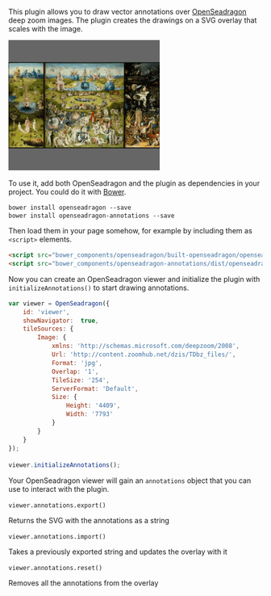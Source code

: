 This plugin allows you to draw vector annotations over [OpenSeadragon](https://openseadragon.github.io/) deep zoom images. The plugin creates the drawings on a SVG overlay that scales with the image.

![Preview](img/preview.gif)

To use it, add both OpenSeadragon and the plugin as dependencies in your project. You could do it with [Bower](http://bower.io/).

```
bower install openseadragon --save
bower install openseadragon-annotations --save
```

Then load them in your page somehow, for example by including them as `<script>` elements.

```html
<script src="bower_components/openseadragon/built-openseadragon/openseadragon/openseadragon.js"></script>
<script src="bower_components/openseadragon-annotations/dist/openseadragon-annotations.min.js"></script>

```

Now you can create an OpenSeadragon viewer and initialize the plugin with `initializeAnnotations()` to start drawing annotations.

```javascript
var viewer = OpenSeadragon({
    id: 'viewer',
    showNavigator:  true,
    tileSources: {
        Image: {
            xmlns: 'http://schemas.microsoft.com/deepzoom/2008',
            Url: 'http://content.zoomhub.net/dzis/TDbz_files/',
            Format: 'jpg',
            Overlap: '1',
            TileSize: '254',
            ServerFormat: 'Default',
            Size: {
                Height: '4409',
                Width: '7793'
            }
        }
    }
});

viewer.initializeAnnotations();
```

Your OpenSeadragon viewer will gain an `annotations` object that you can use to interact with the plugin. 

`viewer.annotations.export()` 

Returns the SVG with the annotations as a string

`viewer.annotations.import()` 

Takes a previously exported string and updates the overlay with it

`viewer.annotations.reset()` 

Removes all the annotations from the overlay
